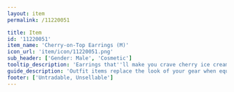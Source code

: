 ```yaml
---
layout: item
permalink: /11220051

title: Item
id: '11220051'
item_name: 'Cherry-on-Top Earrings (M)'
icon_url: 'item/icon/11220051.png'
sub_header: ['Gender: Male', 'Cosmetic']
tooltip_description: 'Earrings that''ll make you crave cherry ice cream.'
guide_description: 'Outfit items replace the look of your gear when equipped.'
footer: ['Untradable, Unsellable']
---
```

